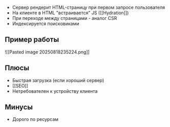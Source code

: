 - Сервер рендерит HTML-страницу при первом запросе пользователя
- На клиенте в HTML "встраивается" JS ([[Hydration]])
- При переходе между страницами - аналог CSR
- Индексируется поисковиками

## Пример работы

![[Pasted image 20250818235224.png]]


## Плюсы
- Быстрая загрузка (если хороший сервер)
- [[SEO]]
- Нетребователен к устройству клиента

## Минусы
- Дорого по ресурсам